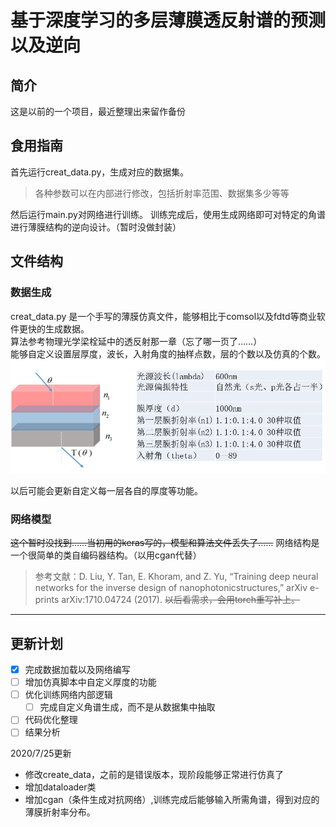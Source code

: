 # 基于深度学习的多层薄膜透反射谱的预测以及逆向

## 简介
这是以前的一个项目，最近整理出来留作备份

## 食用指南
首先运行creat_data.py，生成对应的数据集。
> 各种参数可以在内部进行修改，包括折射率范围、数据集多少等等

然后运行main.py对网络进行训练。
训练完成后，使用生成网络即可对特定的角谱进行薄膜结构的逆向设计。（暂时没做封装）

## 文件结构

### 数据生成
creat_data.py 是一个手写的薄膜仿真文件，能够相比于comsol以及fdtd等商业软件更快的生成数据。  
算法参考物理光学梁栓延中的透反射那一章（忘了哪一页了……）  
能够自定义设置层厚度，波长，入射角度的抽样点数，层的个数以及仿真的个数。
![](undefined/mk_pic/2020-07-20-22-23-23.png)

以后可能会更新自定义每一层各自的厚度等功能。

### 网络模型
~~这个暂时没找到……当初用的keras写的，模型和算法文件丢失了……~~
网络结构是一个很简单的类自编码器结构。（以用cgan代替）
>参考文献：D. Liu, Y. Tan, E. Khoram, and Z. Yu, “Training deep neural networks for the inverse design of nanophotonicstructures,” arXiv e-prints arXiv:1710.04724 (2017).
~~以后看需求，会用torch重写补上。~~

******





## 更新计划

- [x] 完成数据加载以及网络编写
- [ ] 增加仿真脚本中自定义厚度的功能
- [ ] 优化训练网络内部逻辑
  - [ ] 完成自定义角谱生成，而不是从数据集中抽取
- [ ] 代码优化整理
- [ ] 结果分析

2020/7/25更新

- 修改create_data，之前的是错误版本，现阶段能够正常进行仿真了
- 增加dataloader类
- 增加cgan（条件生成对抗网络）,训练完成后能够输入所需角谱，得到对应的薄膜折射率分布。
